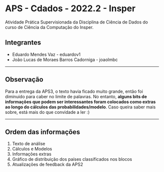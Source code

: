 # APS - Cdados - 2022.2 - Insper  
Atividade Prática Supervisionada da Disciplina de Ciência de Dados do curso de Ciência da Computação do Insper. 
## Integrantes
* Eduardo Mendes Vaz - eduardov1  
* João Lucas de Moraes Barros Cadorniga - joaolmbc

---

## Observação

Para a entrega da APS3, o texto havia ficado muito grande, então foi diminuido para caber no limite de palavras. No entanto, **alguns bits de informações que podem ser interessantes foram colocados como extras ao longo do cálculos das probabilidades/modelo**. Caso queira saber mais sobre, está mais do que convidade a ler :)

---

## Ordem das informações

1. Texto de análise
2. Cálculos e Modelos
3. Informações extras
4. Gráfico de distribuição dos países classificados nos blocos
5. Atualizações de feedback da APS2